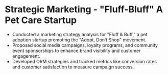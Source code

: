 # Strategic Marketing - "Fluff-Bluff" A Pet Care Startup
* Conducted a marketing strategy analysis for "Fluff & Buff," a pet adoption startup promoting the "Adopt, Don’t Shop" movement.
* Proposed social media campaigns, loyalty programs, and community event sponsorships to enhance brand visibility and customer engagement.
* Developed ORM strategies and tracked metrics like conversion rates and customer satisfaction to measure campaign success.
